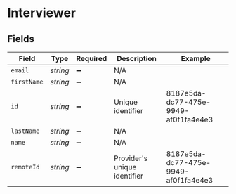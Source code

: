 # Interviewer


## Fields

| Field                                | Type                                 | Required                             | Description                          | Example                              |
| ------------------------------------ | ------------------------------------ | ------------------------------------ | ------------------------------------ | ------------------------------------ |
| `email`                              | *string*                             | :heavy_minus_sign:                   | N/A                                  |                                      |
| `firstName`                          | *string*                             | :heavy_minus_sign:                   | N/A                                  |                                      |
| `id`                                 | *string*                             | :heavy_minus_sign:                   | Unique identifier                    | 8187e5da-dc77-475e-9949-af0f1fa4e4e3 |
| `lastName`                           | *string*                             | :heavy_minus_sign:                   | N/A                                  |                                      |
| `name`                               | *string*                             | :heavy_minus_sign:                   | N/A                                  |                                      |
| `remoteId`                           | *string*                             | :heavy_minus_sign:                   | Provider's unique identifier         | 8187e5da-dc77-475e-9949-af0f1fa4e4e3 |